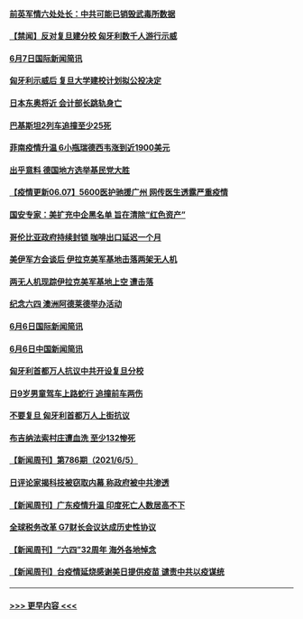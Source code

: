 #### [前英军情六处处长：中共可能已销毁武毒所数据](../pages/prog202/a103136984.md?t=06072251) 
#### [【禁闻】反对复旦建分校 匈牙利数千人游行示威](../pages/prog202/a103137008.md?t=06072251) 
#### [6月7日国际新闻简讯](../pages/prog202/a103136838.md?t=06072251) 
#### [匈牙利示威后 复旦大学建校计划拟公投决定](../pages/prog202/a103136812.md?t=06072251) 
#### [日本东奥将近 会计部长跳轨身亡](../pages/prog202/a103136779.md?t=06072251) 
#### [巴基斯坦2列车追撞至少25死](../pages/prog202/a103136745.md?t=06072251) 
#### [菲南疫情升温 6小瓶瑞德西韦涨到近1900美元](../pages/prog202/a103136711.md?t=06072251) 
#### [出乎意料 德国地方选举基民党大胜](../pages/prog202/a103136693.md?t=06072251) 
#### [【疫情更新06.07】5600医护驰援广州 网传医生透露严重疫情](../pages/prog202/a103133785.md?t=06072251) 
#### [国安专家：美扩充中企黑名单 旨在清除“红色资产”](../pages/prog202/a103136634.md?t=06072251) 
#### [哥伦比亚政府持续封锁 咖啡出口延迟一个月](../pages/prog202/a103136597.md?t=06072251) 
#### [美伊军方会谈后 伊拉克美军基地击落两架无人机](../pages/prog202/a103136566.md?t=06072251) 
#### [两无人机现踪伊拉克美军基地上空 遭击落](../pages/prog202/a103136582.md?t=06072251) 
#### [纪念六四 澳洲阿德莱德举办活动](../pages/prog202/a103136540.md?t=06072251) 
#### [6月6日国际新闻简讯](../pages/prog202/a103136486.md?t=06072251) 
#### [6月6日中国新闻简讯](../pages/prog202/a103136470.md?t=06072251) 
#### [匈牙利首都万人抗议中共开设复旦分校](../pages/prog202/a103136446.md?t=06072251) 
#### [日9岁男童驾车上路蛇行 追撞前车两伤](../pages/prog202/a103136373.md?t=06072251) 
#### [不要复旦 匈牙利首都万人上街抗议](../pages/prog202/a103136298.md?t=06072251) 
#### [布吉纳法索村庄遭血洗 至少132惨死](../pages/prog202/a103136259.md?t=06072251) 
#### [【新闻周刊】第786期（2021/6/5）](../pages/prog202/a103136132.md?t=06072251) 
#### [日评论家揭科技被窃取内幕 称政府被中共渗透](../pages/prog202/a103135993.md?t=06072251) 
#### [【新闻周刊】广东疫情升温 印度死亡人数居高不下](../pages/prog202/a103136038.md?t=06072251) 
#### [全球税务改革 G7财长会议达成历史性协议](../pages/prog202/a103136052.md?t=06072251) 
#### [【新闻周刊】“六四”32周年 海外各地悼念](../pages/prog202/a103136042.md?t=06072251) 
#### [【新闻周刊】台疫情延烧感谢美日提供疫苗 谴责中共以疫谋统](../pages/prog202/a103136114.md?t=06072251) 

----
#### [ >>> 更早内容 <<< ](../indexes/prog202-earlier.md)
